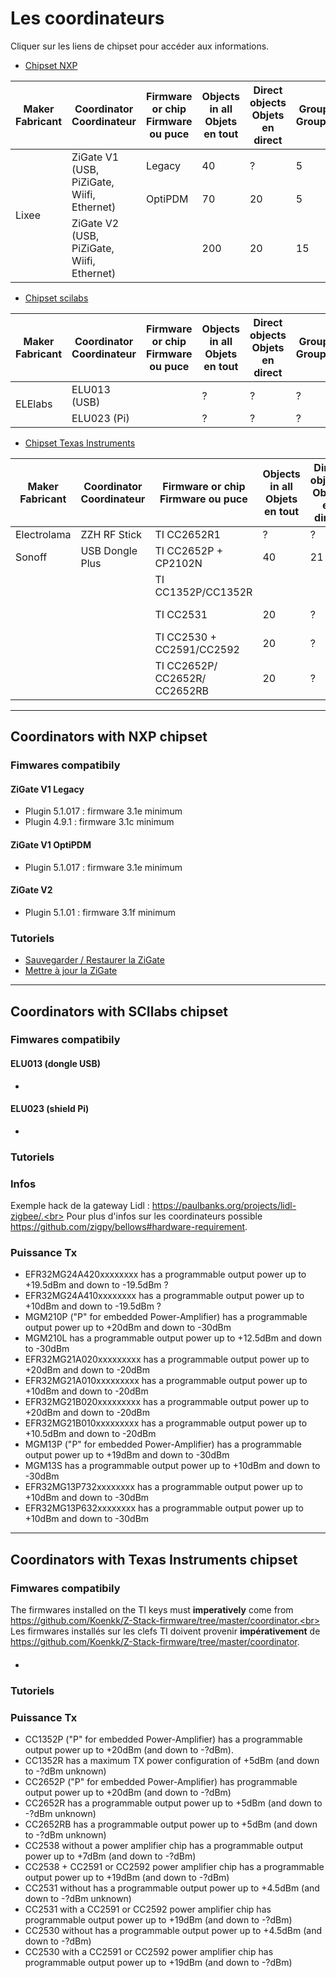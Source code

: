 # Les coordinateurs

Cliquer sur les liens de chipset pour accéder aux informations.

* [Chipset NXP](#les-coordinateurs-avec-chipset-nxp)

<table style="width:100%">
    <thead>
        <tr>
            <th style="width:15%">Maker<br>Fabricant</th>
            <th style="width:20%">Coordinator<br>Coordinateur</th>
            <th style="width:15%">Firmware or chip<br>Firmware ou puce</th>
            <th style="width:15%">Objects in all<br>Objets en tout</th>
            <th style="width:15%">Direct objects<br>Objets en direct</th>
            <th style="width:5%">Groups<br>Groupes</th>
            <th>Comments<br>Commentaires</th>
        </tr>
    </thead>
    <tbody>
        <tr>
            <td rowspan=3>Lixee</td>
            <td rowspan=2>ZiGate V1<br>(USB, PiZiGate, Wiifi, Ethernet)</td>
            <td>Legacy</td>
            <td>40</td>
            <td>?</td>
            <td>5</td>
            <td></td>
        </tr>
        <tr>
            <td>OptiPDM</td>
            <td>70</td>
            <td>20</td>
            <td>5</td>
            <td></td>
        </tr>
        <tr>
            <td rowspan=1>ZiGate V2<br>(USB, PiZiGate, Wiifi, Ethernet)</td>
            <td></td>
            <td>200</td>
            <td>20</td>
            <td>15</td>
            <td></td>
        </tr>
    </tbody>
</table>


* [Chipset scilabs](#les-coordinateurs-avec-chipset-scilabs)

<table style="width:100%">
    <thead>
        <tr>
            <th style="width:15%">Maker<br>Fabricant</th>
            <th style="width:20%">Coordinator<br>Coordinateur</th>
            <th style="width:15%">Firmware or chip<br>Firmware ou puce</th>
            <th style="width:15%">Objects in all<br>Objets en tout</th>
            <th style="width:15%">Direct objects<br>Objets en direct</th>
            <th style="width:5%">Groups<br>Groupes</th>
            <th>Comments<br>Commentaires</th>
        </tr>
    </thead>
    <tbody>
        <tr>
            <td rowspan=2>ELElabs</td>
            <td rowspan=1>ELU013 (USB)</td>
            <td></td>
            <td>?</td>
            <td>?</td>
            <td>?</td>
            <td></td>
        </tr>
        <tr>
            <td rowspan=1>ELU023 (Pi)</td>
            <td></td>
            <td>?</td>
            <td>?</td>
            <td>?</td>
            <td></td>
        </tr>
    </tbody>
</table>



* [Chipset Texas Instruments](#les-coordinateurs-avec-chipset-texas-instruments)

<table style="width:100%">
    <thead>
        <tr>
            <th style="width:15%">Maker<br>Fabricant</th>
            <th style="width:20%">Coordinator<br>Coordinateur</th>
            <th style="width:15%">Firmware or chip<br>Firmware ou puce</th>
            <th style="width:15%">Objects in all<br>Objets en tout</th>
            <th style="width:15%">Direct objects<br>Objets en direct</th>
            <th style="width:5%">Groups<br>Groupes</th>
            <th>Comments<br>Commentaires</th>
        </tr>
    </thead>
    <tbody>
        <tr>
            <td rowspan=1>Electrolama</td>
            <td rowspan=1>ZZH RF Stick</td>
            <td>TI CC2652R1</td>
            <td>?</td>
            <td>?</td>
            <td>?</td>
            <td></td>
        </tr>
        <tr>
            <td rowspan=1>Sonoff</td>
            <td rowspan=1>USB Dongle Plus</td>
            <td>TI CC2652P + CP2102N</td>
            <td>40</td>
            <td>21</td>
            <td>?</td>
            <td></td>
        </tr>
        <tr>
            <td rowspan=1></td>
            <td rowspan=1></td>
            <td>TI CC1352P/CC1352R</td>
            <td></td>
            <td></td>
            <td></td>
            <td></td>
        </tr>
        <tr>
            <td rowspan=1></td>
            <td rowspan=1></td>
            <td>TI CC2531</td>
            <td>20</td>
            <td>?</td>
            <td>?</td>
            <td>Non recommandé</td>
        </tr>
        <tr>
            <td rowspan=1></td>
            <td rowspan=1></td>
            <td>TI CC2530 + CC2591/CC2592</td>
            <td>20</td>
            <td>?</td>
            <td>?</td>
            <td>Non recommandé</td>
        </tr>
        <tr>
            <td rowspan=1></td>
            <td rowspan=1></td>
            <td>TI CC2652P/ CC2652R/ CC2652RB</td>
            <td>20</td>
            <td>?</td>
            <td>?</td>
            <td></td>
        </tr>
    </tbody>
</table>


--------------------
## Coordinators with NXP chipset

### Fimwares compatibily

#### ZiGate V1 Legacy

* Plugin 5.1.017 : firmware 3.1e minimum
* Plugin 4.9.1   : firmware 3.1c minimum

#### ZiGate V1 OptiPDM

* Plugin 5.1.017 : firmware 3.1e minimum

#### ZiGate V2

* Plugin 5.1.01 : firmware 3.1f minimum

### Tutoriels

* [Sauvegarder / Restaurer la ZiGate](https://zigate.fr/documentation/sauvegardez-et-restaurez-votre-zigate)
* [Mettre à jour la ZiGate](https://zigate.fr/documentation/mise-a-jour-de-la-zigate)


--------------------
## Coordinators with SCIlabs chipset

### Fimwares compatibily

#### ELU013 (dongle USB)

*

#### ELU023 (shield Pi)

*

### Tutoriels

### Infos

Exemple hack de la gateway Lidl : https://paulbanks.org/projects/lidl-zigbee/.<br>
Pour plus d'infos sur les coordinateurs possible https://github.com/zigpy/bellows#hardware-requirement.

### Puissance Tx

* EFR32MG24A420xxxxxxxx has a programmable output power up to +19.5dBm and down to -19.5dBm ?
* EFR32MG24A410xxxxxxxx has a programmable output power up to +10dBm and down to -19.5dBm ?
* MGM210P ("P" for embedded Power-Amplifier) has a programmable output power up to +20dBm and down to -30dBm
* MGM210L has a programmable output power up to +12.5dBm and down to -30dBm
* EFR32MG21A020xxxxxxxxx has a programmable output power up to +20dBm and down to -20dBm
* EFR32MG21A010xxxxxxxxx has a programmable output power up to +10dBm and down to -20dBm
* EFR32MG21B020xxxxxxxxx has a programmable output power up to +20dBm and down to -20dBm
* EFR32MG21B010xxxxxxxxx has a programmable output power up to +10.5dBm and down to -20dBm
* MGM13P ("P" for embedded Power-Amplifier) has a programmable output power up to +19dBm and down to -30dBm
* MGM13S has a programmable output power up to +10dBm and down to -30dBm
* EFR32MG13P732xxxxxxxx has a programmable output power up to +10dBm and down to -30dBm
* EFR32MG13P632xxxxxxxx has a programmable output power up to +10dBm and down to -30dBm


--------------------
## Coordinators with Texas Instruments chipset

### Fimwares compatibily

The firmwares installed on the TI keys must __imperatively__ come from https://github.com/Koenkk/Z-Stack-firmware/tree/master/coordinator.<br>
Les firmwares installés sur les clefs TI doivent provenir __impérativement__ de https://github.com/Koenkk/Z-Stack-firmware/tree/master/coordinator.

####

*

### Tutoriels


### Puissance Tx

* CC1352P ("P" for embedded Power-Amplifier) has a programmable output power up to +20dBm (and down to -?dBm).
* CC1352R has a maximum TX power configuration of +5dBm (and down to -?dBm unknown)
* CC2652P ("P" for embedded Power-Amplifier) has programmable output power up to +20dBm (and down to -?dBm)
* CC2652R has a programmable output power up to +5dBm (and down to -?dBm unknown)
* CC2652RB has a programmable output power up to +5dBm (and down to -?dBm unknown)
* CC2538 without a power amplifier chip has a programmable output power up to +7dBm (and down to -?dBm)
* CC2538 + CC2591 or CC2592 power amplifier chip has a programmable output power up to +19dBm (and down to -?dBm)
* CC2531 without has a programmable output power up to +4.5dBm (and down to -?dBm unknown)
* CC2531 with a CC2591 or CC2592 power amplifier chip has programmable output power up to +19dBm (and down to -?dBm)
* CC2530 without has a programmable output power up to +4.5dBm (and down to -?dBm)
* CC2530 with a CC2591 or CC2592 power amplifier chip has programmable output power up to +19dBm (and down to -?dBm)
